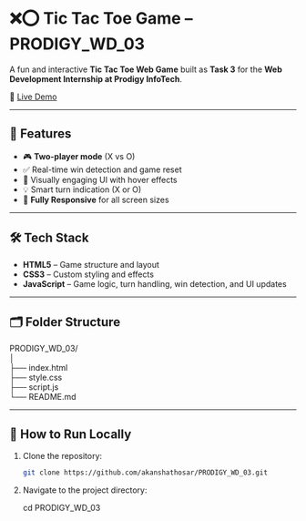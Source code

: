 # ❌⭕ Tic Tac Toe Game – PRODIGY_WD_03

A fun and interactive **Tic Tac Toe Web Game** built as **Task 3** for the **Web Development Internship at Prodigy InfoTech**.

🔗 [Live Demo](https://akanshathosar.github.io/PRODIGY_WD_03/)

---

## 🎯 Features

- 🎮 **Two-player mode** (X vs O)
- ✅ Real-time win detection and game reset
- 🎨 Visually engaging UI with hover effects
- 💡 Smart turn indication (X or O)
- 📱 **Fully Responsive** for all screen sizes

---

## 🛠️ Tech Stack

- **HTML5** – Game structure and layout
- **CSS3** – Custom styling and effects
- **JavaScript** – Game logic, turn handling, win detection, and UI updates

---

## 🗂️ Folder Structure

PRODIGY_WD_03/ <br>
│ <br>
├── index.html <br>
├── style.css <br>
├── script.js <br>
└── README.md

---

## 🚀 How to Run Locally

1. Clone the repository:
   ```bash
   git clone https://github.com/akanshathosar/PRODIGY_WD_03.git

2. Navigate to the project directory:

   cd PRODIGY_WD_03